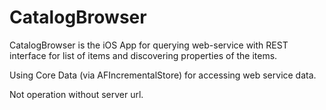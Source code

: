 CatalogBrowser
==============

CatalogBrowser is the iOS App for querying web-service with REST interface for list of items and discovering properties of the items.

Using Core Data (via AFIncrementalStore) for accessing web service data.

Not operation without server url.